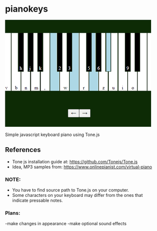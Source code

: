 # pianokeys

![thumbnail](./thumbnail.png)

Simple javascript keyboard piano using Tone.js
## References

- Tone js installation guide at: https://github.com/Tonejs/Tone.js
- Idea, MP3 samples from: https://www.onlinepianist.com/virtual-piano

### NOTE:

- You have to find source path to Tone.js on your computer.
- Some characters on your keyboard may differ from the ones that indicate pressable notes.

### Plans:

-make changes in appearance
-make optional sound effects